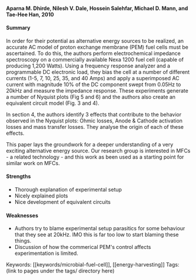 #### Aparna M. Dhirde, Nilesh V. Dale, Hossein Salehfar, Michael D. Mann, and Tae-Hee Han, 2010
#### Summary
In order for their potential as alternative energy sources to be realized, an accurate AC model of proton exchange membrane (PEM) fuel cells must be ascertained. To do this, the authors perform electrochemical impedance spectroscopy on a commercially available Nexa 1200 fuel cell (capable of producing 1,200 Watts). Using a frequency response analyzer and a programmable DC electronic load, they bias the cell at a number of different currents (1-5, 7, 10, 25, 35, and 40 Amps) and apply a superimposed AC current with magnitude 10% of the DC component swept from 0.05Hz to 20kHz and measure the impedance response. These experiments generate a number of Nyquist plots (Fig 5 and 6) and the authors also create an equivalent circuit model (Fig. 3 and 4).

In section 4, the authors identify 3 effects that contribute to the behavior observed in the Nyquist plots: Ohmic losses, Anode & Cathode activation losses and mass transfer losses. They analyse the origin of each of these effects.

This paper lays the groundwork for a deeper understanding of a very exciting alternative energy source. Our research group is interested in MFCs - a related technology - and this work as been used as a starting point for similar work on MFCs.

#### Strengths
  - Thorough explanation of experimental setup
  - Nicely explained plots
  - Nice development of equivalent circuits

#### Weaknesses
  - Authors try to blame experimental setup parasitics for some behaviour that they see at 20kHz. IMO this is far too low to start blaming these things.
  - Discussion of how the commerical PEM's control affects experimentation is limited.

Keywords: [[keywords/microbial-fuel-cell]], [[energy-harvesting]]
Tags: (link to pages under the tags/ directory here)